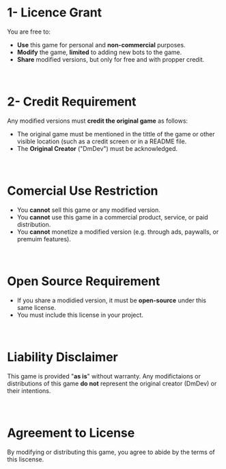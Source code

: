 <h1> 1- Licence Grant </h1>

You are free to:
- **Use** this game for personal and **non-commercial** purposes.
- **Modify** the game, **limited** to adding new bots to the game.
- **Share** modified versions, but only for free and with propper credit.
<br><br><br>
<h1> 2- Credit Requirement </h1>

Any modified versions must **credit the original game** as follows:
- The original game must be mentioned in the tittle of the game or other visible location (such as a credit screen or in a README file.
- The **Original Creator** ("DmDev") must be acknowledged.
<br><br><br>
<h1>Comercial Use Restriction</h1>

- You **cannot** sell this game or any modified version.
- You **cannot** use this game in a commercial product, service, or paid distribution.
- You **cannot** monetize a modified version (e.g. through ads, paywalls, or premuim features).
<br><br><br>
<h1>Open Source Requirement</h1>

- If you share a modidied version, it must be **open-source** under this same license.
- You must include this license in your project.
<br><br><br>
<h1>Liability Disclaimer</h1>

This game is provided "**as is**" without warranty. Any modifictaions or distributions of this game **do not** represent the original creator (DmDev) or their intentions.
<br><br><br>
<h1>Agreement to License</h1>

By modifying or distributing this game, you agree to abide by the terms of this liscense.
